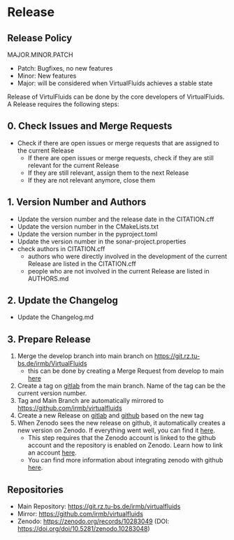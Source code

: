 <!-- SPDX-License-Identifier: GPL-3.0-or-later -->
<!-- SPDX-FileCopyrightText: Copyright © VirtualFluids Project contributors, see AUTHORS.md in root folder -->

# Release

## Release Policy

MAJOR.MINOR.PATCH
- Patch: Bugfixes, no new features
- Minor: New features
- Major: will be considered when VirtualFluids achieves a stable state


Release of VirtulFluids can be done by the core developers of VirtualFluids. A Release requires the following steps:

## 0. Check Issues and Merge Requests

- Check if there are open issues or merge requests that are assigned to the current Release
    - If there are open issues or merge requests, check if they are still relevant for the current Release
    - If they are still relevant, assign them to the next Release
    - If they are not relevant anymore, close them

## 1. Version Number and Authors

- Update the version number and the release date in the CITATION.cff
- Update the version number in the CMakeLists.txt
- Update the version number in the pyproject.toml
- Update the version number in the sonar-project.properties
- check authors in CITATION.cff
    - authors who were directly involved in the development of the current Release are listed in the CITATION.cff
    - people who are not involved in the current Release are listed in AUTHORS.md

## 2. Update the Changelog

- Update the Changelog.md

## 3. Prepare Release

1. Merge the develop branch into main branch on https://git.rz.tu-bs.de/irmb/VirtualFluids
    - this can be done by creating a Merge Request from develop to main [here](https://git.rz.tu-bs.de/irmb/VirtualFluids/-/merge_requests/new?merge_request%5Bsource_branch%5D=develop&merge_request%5Btarget_branch%5D=main)
2. Create a tag on [gitlab](https://git.rz.tu-bs.de/irmb/VirtualFluids/-/tags/new) from the main branch. Name of the tag can be the current version number.
3. Tag and Main Branch are automatically mirrored to https://github.com/irmb/virtualfluids
4. Create a new Release on [gitlab](https://git.rz.tu-bs.de/irmb/VirtualFluids/-/releases/new) and [github](https://github.com/irmb/virtualfluids/releases/new) based on the new tag
5. When Zenodo sees the new release on github, it automatically creates a new version on Zenodo. If everything went well, you can find it [here](https://zenodo.org/account/settings/github/repository/irmb/virtualfluids).
   - This step requires that the Zenodo account is linked to the github account and the repository is enabled on Zenodo. Learn how to link an account [here](https://help.zenodo.org/docs/profile/linking-accounts/).
    - You can find more information about integrating zenodo with github [here](https://docs.github.com/en/repositories/archiving-a-github-repository/referencing-and-citing-content).


## Repositories

- Main Repository: https://git.rz.tu-bs.de/irmb/virtualfluids
- Mirror: https://github.com/irmb/virtualfluids
- Zenodo: https://zenodo.org/records/10283049 (DOI: https://doi.org/doi/10.5281/zenodo.10283048)
